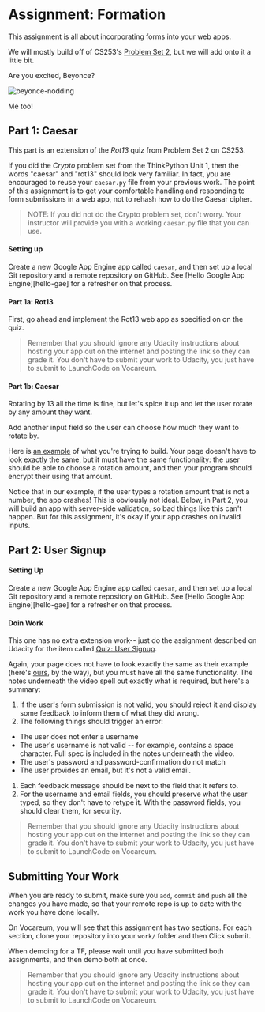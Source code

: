 # Assignment: Formation

This assignment is all about incorporating forms into your web apps.

We will mostly build off of CS253's [Problem Set 2][pset2], but we will add onto it a little bit.

Are you excited, Beyonce?

![beyonce-nodding](https://media.giphy.com/media/xT0BKqoyyaL7YBbyUM/giphy.gif)

Me too!

## Part 1: Caesar

This part is an extension of the *Rot13* quiz from Problem Set 2 on CS253.

If you did the *Crypto* problem set from the ThinkPython Unit 1, then the words "caesar" and "rot13" should look very familiar. In fact, you are encouraged to reuse your `caesar.py` file from your previous work. The point of this assignment is to get your comfortable handling and responding to form submissions in a web app, not to rehash how to do the Caesar cipher.

> NOTE: If you did not do the Crypto problem set, don't worry. Your instructor will provide you with a working `caesar.py` file that you can use.

#### Setting up

Create a new Google App Engine app called `caesar`, and then set up a local Git repository and a remote repository on GitHub. See [Hello Google App Engine][hello-gae] for a refresher on that process.

#### Part 1a: Rot13

First, go ahead and implement the Rot13 web app as specified on on the quiz.

> Remember that you should ignore any Udacity instructions about hosting your app out on the internet and posting the link so they can grade it. You don't have to submit your work to Udacity, you just have to submit to LaunchCode on Vocareum.

#### Part 1b: Caesar

Rotating by 13 all the time is fine, but let's spice it up and let the user rotate by any amount they want.

Add another input field so the user can choose how much they want to rotate by.

Here is [an example][caesar-example] of what you're trying to build. Your page doesn't have to look exactly the same, but it must have the same functionality: the user should be able to choose a rotation amount, and then your program should encrypt their using that amount.

Notice that in our example, if the user types a rotation amount that is not a number, the app crashes! This is obviously not ideal. Below, in Part 2, you will build an app with server-side validation, so bad things like this can't happen. But for this assignment, it's okay if your app crashes on invalid inputs.

## Part 2: User Signup

#### Setting Up

Create a new Google App Engine app called `caesar`, and then set up a local Git repository and a remote repository on GitHub. See [Hello Google App Engine][hello-gae] for a refresher on that process.

#### Doin Work

This one has no extra extension work-- just do the assignment described on Udacity for the item called [Quiz: User Signup][user-signup].

Again, your page does not have to look exactly the same as their example (here's [ours][signup-example], by the way), but you must have all the same functionality. The notes underneath the video spell out exactly what is required, but here's a summary:
1. If the user's form submission is not valid, you should reject it and display some feedback to inform them of what they did wrong.
1. The following things should trigger an error:
  - The user does not enter a username
  - The user's username is not valid -- for example, contains a space character. Full spec is included in the notes underneath the video.
  - The user's password and password-confirmation do not match
  - The user provides an email, but it's not a valid email.
1. Each feedback message should be next to the field that it refers to.
1. For the username and email fields, you should preserve what the user typed, so they don't have to retype it. With the password fields, you should clear them, for security.

> Remember that you should ignore any Udacity instructions about hosting your app out on the internet and posting the link so they can grade it. You don't have to submit your work to Udacity, you just have to submit to LaunchCode on Vocareum.


## Submitting Your Work

When you are ready to submit, make sure you `add`, `commit` and `push` all the changes you have made, so that your remote repo is up to date with the work you have done locally.

On Vocareum, you will see that this assignment has two sections. For each section, clone your repository into your `work/` folder and then Click submit.

When demoing for a TF, please wait until you have submitted both assignments, and then demo both at once.

> Remember that you should ignore any Udacity instructions about hosting your app out on the internet and posting the link so they can grade it. You don't have to submit your work to Udacity, you just have to submit to LaunchCode on Vocareum.


[pset2]: https://classroom.udacity.com/courses/cs253/lessons/48756009/concepts/485384170923#
[user-signup]: https://classroom.udacity.com/courses/cs253/lessons/48756009/concepts/485384170923#
[caesar-example]: https://launchcode-demos.appspot.com/caesar
[signup-example]: https://launchcode-demos.appspot.com/signup

